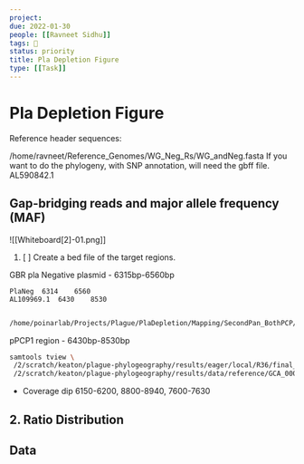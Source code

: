 ```yaml
---
project:
due: 2022-01-30
people: [[Ravneet Sidhu]]
tags: 🧨
status: priority
title: Pla Depletion Figure
type: [[Task]]
---
```


# Pla Depletion Figure

Reference header sequences:

/home/ravneet/Reference_Genomes/WG_Neg_Rs/WG_andNeg.fasta
If you want to do the phylogeny, with SNP annotation, will need the gbff file.
AL590842.1

## Gap-bridging reads and major allele frequency (MAF)
![[Whiteboard[2]-01.png]]

1. [ ] Create a bed file of the target regions.


GBR pla Negative plasmid - 6315bp-6560bp
```bed
PlaNeg	6314	6560
AL109969.1	6430	8530
```
  
  ```bash
  
  /home/poinarlab/Projects/Plague/PlaDepletion/Mapping/SecondPan_BothPCP/SAMEA6637002_WG_andNeg.min24MQ30.bam
  ```

 pPCP1 region - 6430bp-8530bp
 
 ```bash
samtools tview \
  /2/scratch/keaton/plague-phylogeography/results/eager/local/R36/final_bams/R36.bam \
  /2/scratch/keaton/plague-phylogeography/results/data/reference/GCA_000009065.1_ASM906v1_genomic/GCA_000009065.1_ASM906v1_genomic.fna
 ```

- Coverage dip 6150-6200, 8800-8940, 7600-7630

## 2. Ratio Distribution

## Data

